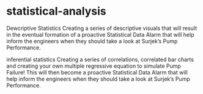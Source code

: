 # statistical-analysis

Dewcriptive Statistics 
Creating a series of descriptive visuals that will result in the eventual formation of a proactive 
Statistical Data Alarm that will help inform the engineers when they should take a look at Surjek’s Pump Performance.

inferential statistics
Creating a series of correlations, correlated bar charts and creating your own multiple regressive equation to simulate Pump Failure! 
This will then become a proactive Statistical Data Alarm that will help inform the engineers when they should take a look at Surjek’s Pump Performance.
